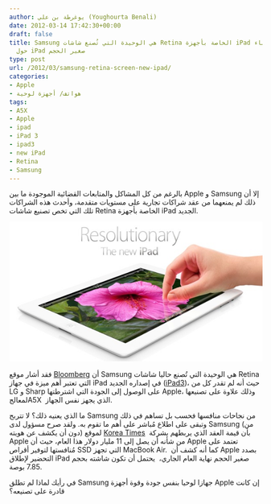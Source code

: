 ```yaml
---
author: يوغرطة بن علي (Youghourta Benali)
date: 2012-03-14 17:42:30+00:00
draft: false
title: Samsung هي الوحيدة التي تُصنع شاشات Retina الخاصة بأجهزة iPad الجديد، وأنباء
  حول iPad صغير الحجم
type: post
url: /2012/03/samsung-retina-screen-new-ipad/
categories:
- Apple
- هواتف/ أجهزة لوحية
tags:
- A5X
- Apple
- ipad
- iPad 3
- ipad3
- new iPad
- Retina
- Samsung
---
```


بالرغم من كل المشاكل والمتابعات القضائية الموجودة ما بين Apple و Samsung إلا أن ذلك لم يمنعهما من عقد شراكات تجارية على مستويات متقدمة، وأحدث هذه الشراكات تلك التي تخص تصنيع شاشات Retina الخاصة بأجهزة iPad الجديد.




[![](new-ipad.jpg)
](new-ipad.jpg)




فقد أشار موقع [Bloomberg](http://www.bloomberg.com/news/2012-03-13/samsung-supplies-apple-with-touch-screen-for-new-ipad.html) أن Samsung هي الوحيدة التي تُصنع حاليا شاشات Retina التي تعتبر أهم ميزة في جهاز iPad في إصداره الجديد ([iPad3](../2012/03/ipad-3/))، حيث أنه لم تقدر كل من LG و Sharp على الوصول إلى الجودة التي اشترطتها Apple، وذلك علاوة على تصنيعها لمعالجA5X  الذي يجهز نفس الجهاز.




ما الذي يعنيه ذلك؟ لا تتربح Samsung من نجاحات منافسها فحسب بل تساهم في ذلك وتبقى على اطلاع مُباشر على أهم ما تقوم به. ولقد صرح مسؤول لدى Samsung (من دون أن يكشف عن هويته) لموقع [Korea Times](http://www.koreatimes.co.kr/www/news/tech/2012/03/129_106677.html)  بأن قيمة العقد الذي يربطهم بشركة Apple من شأنه أن يصل إلى 11 مليار دولار هذا العام، حيث أن Apple تعتمد على مُنافستها لتوفير أقراص SSD التي تجهز MacBook Air.  كما أنه كشف أن Apple بصدد التحضير لإطلاق iPad صغير الحجم نهاية العام الجاري،  يحتمل أن تكون شاشته بحجم 7.85 بوصة.




في رأيك لماذا لم تطلق Samsung جهازا لوحيا بنفس جودة وقوة أجهزة Apple إن كانت قادرة على تصنيعه؟

